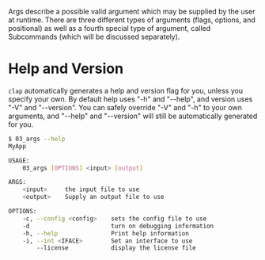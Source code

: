 Args describe a possible valid argument which may be supplied by the user at runtime. There
are three different types of arguments (flags, options, and positional) as well as a fourth
special type of argument, called Subcommands (which will be discussed separately).

# Help and Version

`clap` automatically generates a help and version flag for you, unless you specify your
own. By default help uses "-h" and "--help", and version uses "-V" and "--version". You can
safely override "-V" and "-h" to your own arguments, and "--help" and "--version" will still
be automatically generated for you.

```bash
$ 03_args --help
MyApp 

USAGE:
    03_args [OPTIONS] <input> [output]

ARGS:
    <input>     the input file to use
    <output>    Supply an output file to use

OPTIONS:
    -c, --config <config>    sets the config file to use
    -d                       turn on debugging information
    -h, --help               Print help information
    -i, --int <IFACE>        Set an interface to use
        --license            display the license file
```
